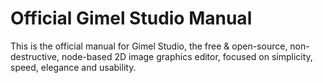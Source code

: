 # Official Gimel Studio Manual

This is the official manual for Gimel Studio, the free & open-source, non-destructive,  node-based 2D image graphics editor, focused on simplicity, speed, elegance and usability.

